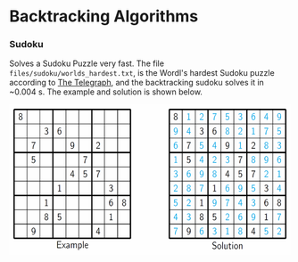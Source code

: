 Backtracking Algorithms
=====================================

### Sudoku
Solves a Sudoku Puzzle very fast. The file `files/sudoku/worlds_hardest.txt`, is the Wordl's hardest Sudoku puzzle according to [The Telegraph](http://www.telegraph.co.uk/news/science/science-news/9359579/Worlds-hardest-sudoku-can-you-crack-it.html), and the backtracking sudoku solves it in ~0.004 s. The example and solution is shown below.

<p align="center">
<img src="files/images/sudoku.png" height="270" alt="Screenshot"/>
</p>
